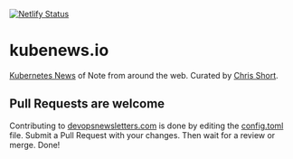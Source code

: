 [![Netlify Status](https://api.netlify.com/api/v1/badges/be1798e0-3fc7-4699-b4c4-7f113318beeb/deploy-status)](https://app.netlify.com/sites/mystifying-swirles-19e317/deploys)

# kubenews.io

[Kubernetes News](https://kubenews.net) of Note from around the web. Curated by [Chris Short](https://chrisshort.net).

## Pull Requests are welcome

Contributing to [devopsnewsletters.com](https://devopsnewsletters.com) is done by editing the [config.toml](./config.toml) file. Submit a Pull Request with your changes. Then wait for a review or merge. Done!
